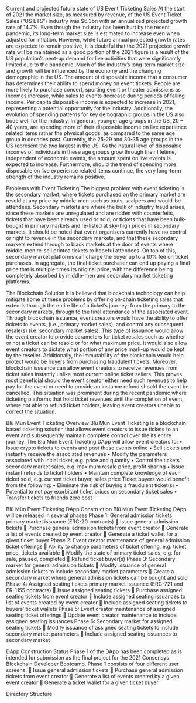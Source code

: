 Current and projected future state of US Event Ticketing Sales
At the start of 2021 the market size, as measured by revenue, of the US Event Ticket Sales (“US ETS”) industry was $6.3bn with an annualized projected growth rate of 14.7%. Even though the industry has been hurt by the recent pandemic, its long-term market size is estimated to increase even when adjusted for inflation. However, while future annual projected growth rates are expected to remain positive, it is doubtful that the 2021 projected growth rate will be maintained as a good portion of the 2021 figure is a result of the US population’s pent-up demand for live activities that were significantly limited due to the pandemic.
Much of the industry’s long-term market size and growth will be influenced by the economy and the changing demographic in the US. The amount of disposable income that a consumer has determines their ability to spend money on event tickets. People are more likely to purchase concert, sporting event or theater admissions as incomes increase, while sales to events decrease during periods of falling income. Per capita disposable income is expected to increase in 2021, representing a potential opportunity for the industry.
Additionally, the evolution of spending patterns for key demographic groups in the US also bode well for the industry. In general, younger age groups in the US, 20 – 40 years, are spending more of their disposable income on live experience related items rather the physical goods, as compared to the same age group in decades past.
Currently, the 25-29 and 30-35 age groups in the US represent the two largest in the US. As the natural level of disposable incomes of individuals in these age groups grow through their lifetime, independent of economic events, the amount spent on live events is expected to increase. Furthermore, should the trend of spending more disposable on live experience related items continue, the very long-term strength of the industry remains positive.

Problems with Event Ticketing
The biggest problem with event ticketing is the secondary market, where tickets purchased on the primary market are resold at any price by middle-men such as touts, scalpers and would-be attendees. Secondary markets are where the bulk of industry fraud arises, since these markets are unregulated and are ridden with counterfeits, tickets that have been already used or sold, or tickets that have been bulk-bought in primary markets and re-listed at sky-high prices in secondary markets. It should be noted that event organizers currently have no control or right to revenue in the secondary markets, and that these secondary markets extend through to black markets at the door of events where middle-men re-sell printed tickets to hopeful attendees. On top of this, secondary market platforms can charge the buyer up to a 10% fee on ticket purchases. In aggregate, the final ticket purchaser can end up paying a final price that is multiple times its original price, with the difference being completely absorbed by middle-men and secondary market ticketing platforms.

The Blockchain Solution
It is believed that blockchain technology can help mitigate some of these problems by offering on-chain ticketing sales that extends through the entire life of a ticket’s journey; from the primary to the secondary markets, through to the final attendance of the associated event.
Through blockchain issuance, event creators would have the ability to offer tickets to events, (i.e., primary market sales), and control any subsequent resale(s) (i.e. secondary market sales). This type of issuance would allow the event creator to provide parameters for ticket resales such as whether or not a ticket can be resold or for what maximum price. It would also allow event creators to dictate what portion of any price mark-up would be kept by the reseller.
Additionally, the immutability of the blockchain would help protect would be buyers from purchasing fraudulent tickets.
Moreover, blockchain issuance can allow event creators to receive revenues from ticket sales instantly unlike most current online ticket sellers. This proves most beneficial should the event creator either need such revenues to help pay for the event or need to provide an instance refund should the event be cancelled. This situation was prominent during the recent pandemic where ticketing platforms that hold ticket revenues until the completion of event, where not able to refund ticket holders, leaving event creators unable to correct the situation.

Blü Mün Event Ticketing Overview
Blü Mün Event Ticketing is a blockchain based ticketing solution that allows event creators to issue tickets to an event and subsequently maintain complete control over the its entire journey.
The Blü Mün Event Ticketing DApp will allow event creators to:
•	Issue crypto tickets to events and post these events online
•	Sell tickets and instantly receive the associated revenues
•	Modify the parameters associated with initial ticket, e.g. price and quantity
•	Control the tickets’ secondary market sales, e.g. maximum resale price, profit sharing
•	Issue instant refunds to ticket holders
•	Maintain complete knowledge of each ticket sold, e.g. current ticket buyer, sales price
Ticket buyers would benefit from the following:
•	Eliminate the risk of buying a fraudulent ticket(s)
•	Potential to not pay exorbitant ticket prices on secondary ticket sales
•	Transfer tickets to friends zero cost

Blü Mün Event Ticketing DApp Construction
Blü Mün Event Ticketing DApp will be released in several phases
Phase 1: General admission tickets primary market issuance (ERC-20 contracts)
	Issue general admission tickets
	Purchase general admission tickets from event creator
	Generate a list of events created by event creator
	Generate a ticket wallet for a given ticket buyer
Phase 2: Event creator maintenance of general admission ticket offerings
	Ability to change parameters of ticket offering, e.g. ticket price, tickets available
	Modify the state of primary ticket sales, e.g. for sale, paused, completed
	Refund ticket buyer(s)
Phase 3: Secondary market for general admission tickets
	Modify issuance of general admission tickets to include secondary market parameters
	Create a secondary market where general admission tickets can be bought and sold
Phase 4: Assigned seating tickets primary market issuance (ERC-721 and ER-1155 contracts)
	Issue assigned seating tickets
	Purchase assigned seating tickets from event creator
	Include assigned seating issuances to list of events created by event creator
	Include assigned seating tickets to buyers’ ticket wallets
Phase 5: Event creator maintenance of assigned seating ticket offerings
	Update event creator maintenance to include assigned seating issuances
Phase 6: Secondary market for assigned seating tickets
	Modify issuance of assigned seating tickets to include secondary market parameters
	Include assigned seating issuances to secondary market





DApp Construction Status
Phase 1 of the DApp has been completed as is intended for submission as the final project for the 2021 Consensys Blockchain Developer Bootcamp. Phase 1 consists of four different user screens.
	Issue general admission tickets
	Purchase general admission tickets from event creator
	Generate a list of events created by a given event creator
	Generate a ticket wallet for a given ticket buyer

Directory Structure
